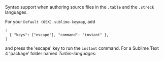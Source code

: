 
Syntax support when authoring source files in the `.table` and the `.streck` languages.

For your `Default (OSX).sublime-keymap`, add
```
[
  { "keys": ["escape"], "command": "instant" },
]
```
and press the 'escape' key to run the `instant` command. For a Sublime Text 4 'package' folder named <em>Turbin-languages</em>:

<!--![Screenshot](https://github.com/andeha/Twinbeam/wiki/Images/Screenshot.png) (EXPIRED-AND-LOCALLY-STORED-IMAGE) -->

<!-- (ALSO-SEE 'here files drag' and 'files-your-choose-or'.) -->

